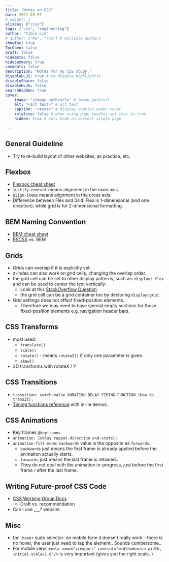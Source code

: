 ```yaml
---
title: "Notes on CSS"
date: 2021-03-07
# weight: 1
aliases: ["/css"]
tags: ["css", "engineering"]
author: "Yibin Lin"
# author: ["Me", "You"] # multiple authors
showToc: true
TocOpen: false
draft: false
hidemeta: false
hideSummary: true
comments: false
description: "Notes for my CSS study."
disableHLJS: true # to disable highlightjs
disableShare: false
disableHLJS: false
searchHidden: true
cover:
    image: "<image path/url>" # image path/url
    alt: "<alt text>" # alt text
    caption: "<text>" # display caption under cover
    relative: false # when using page bundles set this to true
    hidden: true # only hide on current single page

---
```



## General Guideline

- Try to re-build layout of other websites, as practice, etc.

## Flexbox

- [Flexbox cheat sheet](https://css-tricks.com/snippets/css/a-guide-to-flexbox/)
- `justify-content` means alignment in the main axis.
- `align-items` means alignment in the cross axis.
- Difference between Flex and Grid: Flex is 1-dimensional (and one direction), while grid is for 2-dimensional formatting.

## BEM Naming Convention

- [BEM cheat sheet](https://css-tricks.com/bem-101/)
- [RSCSS](https://github.com/rstacruz/rscss) vs. BEM

## Grids

- Grids can overlap if it is explicitly set.
- z-index can also work on grid cells, changing the overlap order.
- the grid cell can be set to other display patterns, such as: `display: flex` and can be used to center the text vertically:
  - Look at this [StackOverflow Question](https://stackoverflow.com/questions/8865458/how-do-i-vertically-center-text-with-css#)
  - the grid cell can be a grid container too by declaring `display:grid`.
- Grid settings does not affect fixed-position elements.
  - Therefore we may need to have special empty sections for those fixed-position elements e.g. navigation header bars.

## CSS Transforms

- most used:
  - `translate()`
  - `scale()`
  - `rotate()` - means `rotateZ()` if only one parameter is given.
  - `skew()`
- 3D transforms with rotateX / Y

## CSS Transitions

- `transition: watch-value DURATION DELAY TIMING-FUNCTION (how to transit);`
- [Timing functions reference](https://easings.net/) with in-lie demos.

## CSS Animations

- Key frames `@keyframes`
- `animation: [delay repeat direction end-state];`
- `animation-fill-mode`: `backwards` value is the opposite as `forwards`.
  - `backwards` just means the first frame is already applied before the animation actually starts.
  - `forwards` just means the last frame is retained..
  - They do not deal with the animation in-progress, just before the first frame / after the last frame.

## Writing Future-proof CSS Code

- [CSS Working Group Docs]()
  - Draft vs. recommendation
- Can I use ___? website

## Misc

- for `:hover` sudo selector: on mobile form it doesn't really work - there is no hover, the user just need to tap the element.. Sounds cumbersome..
- For mobile view, `<meta name="viewport" content="width=device-width, initial-scale=1.0"/>` is very important (gives you the right scale..)
